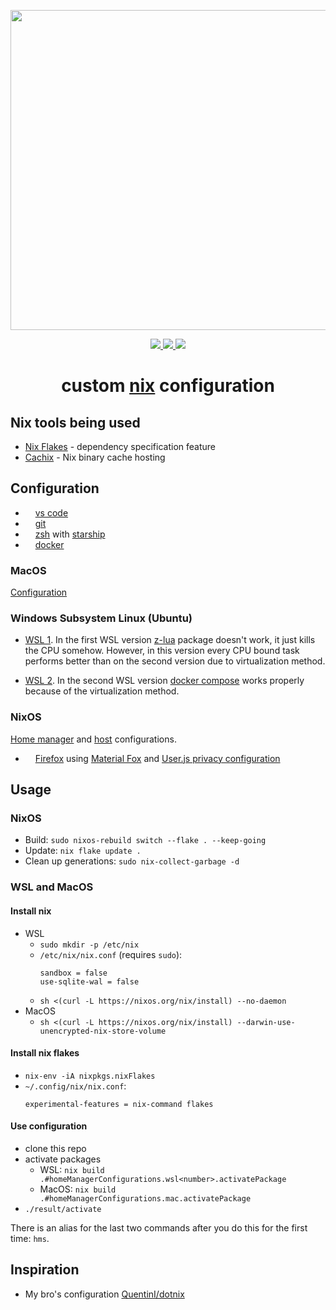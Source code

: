 <p align="center"><img src="https://raw.githubusercontent.com/jglovier/dotfiles-logo/main/dotfiles-logo.svg" width=512></p>

<p align="center">
    <a href="https://builtwithnix.org/">
        <img src="https://img.shields.io/badge/built with-nix-blue?style=flat-square&logo=nixos">
    </a>
    <a href="https://github.com/nothingelsematters">
        <img src="https://img.shields.io/github/commit-activity/y/nothingelsematters/nixconfigs?style=flat-square&logo=github">
    </a>
    <a href="https://www.codefactor.io/repository/github/nothingelsematters/nixconfigs">
        <img src="https://img.shields.io/codefactor/grade/github/nothingelsematters/nixconfigs?style=flat-square&logo=codefactor">
    </a>
</p>

<h1 align="center"> custom <a href="https://nixos.org">nix</a> configuration </h1>

## Nix tools being used

- [Nix Flakes](https://nixos.wiki/wiki/Flakes) - dependency specification feature
- [Cachix](https://cachix.org) - Nix binary cache hosting

## Configuration

- <img src="https://simpleicons.org/icons/visualstudiocode.svg" height="12pt"> [vs code](common/development/vscode/)
- <img src="https://simpleicons.org/icons/git.svg" height="12pt"> [git](common/development/git.nix)
- <img src="https://simpleicons.org/icons/starship.svg" height="12pt"> [zsh](common/terminal/zsh.nix)
  with [starship](common/terminal/starship.nix)
- <img src="https://simpleicons.org/icons/docker.svg" height="12pt"> [docker](common/development/docker.nix)

### MacOS

[Configuration](mac/default.nix)

### Windows Subsystem Linux (Ubuntu)

- [WSL 1](wsl/wsl-1.nix).
  In the first WSL version [z-lua](https://github.com/skywind3000/z.lua) package doesn't work,
  it just kills the CPU somehow.
  However, in this version every CPU bound task performs better than on the second version due to virtualization method.

- [WSL 2](wsl/wsl-2.nix).
  In the second WSL version [docker compose](https://docs.docker.com/compose/) works properly
  because of the virtualization method.

### NixOS

[Home manager](linux/home/) and [host](linux/host/) configurations.

- <img src="https://simpleicons.org/icons/firefox.svg" height="12pt"> [Firefox](linux/home/firefox/)
  using [Material Fox](https://github.com/muckSponge/MaterialFox/)
  and [User.js privacy configuration](https://github.com/pyllyukko/user.js)

## Usage

### NixOS

- Build: `sudo nixos-rebuild switch --flake . --keep-going`
- Update: `nix flake update .`
- Clean up generations: `sudo nix-collect-garbage -d`

### WSL and MacOS

#### Install nix

- WSL
  - `sudo mkdir -p /etc/nix`
  - `/etc/nix/nix.conf` (requires `sudo`):
    ```
    sandbox = false
    use-sqlite-wal = false
    ```
  - `sh <(curl -L https://nixos.org/nix/install) --no-daemon`
- MacOS
  - `sh <(curl -L https://nixos.org/nix/install) --darwin-use-unencrypted-nix-store-volume`

#### Install nix flakes

- `nix-env -iA nixpkgs.nixFlakes`
- `~/.config/nix/nix.conf`:
  ```
  experimental-features = nix-command flakes
  ```

#### Use configuration

- clone this repo
- activate packages
  - WSL: `nix build .#homeManagerConfigurations.wsl<number>.activatePackage`
  - MacOS: `nix build .#homeManagerConfigurations.mac.activatePackage`
- `./result/activate`

There is an alias for the last two commands after you do this for the first time: `hms`.

## Inspiration

- My bro's configuration [QuentinI/dotnix](https://github.com/QuentinI/dotnix/)
